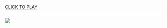 
<a href="https://premium76.site?title=msn_unblocked_games&ref=13M">CLICK TO PLAY</a></h3>
<hr>

<a href="https://premium76.site?title=msn_unblocked_games&ref=13M"><img src="https://clearcache.store/games.png"></a>


